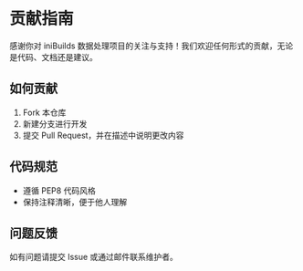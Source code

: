 # 贡献指南

感谢你对 iniBuilds 数据处理项目的关注与支持！我们欢迎任何形式的贡献，无论是代码、文档还是建议。

## 如何贡献
1. Fork 本仓库
2. 新建分支进行开发
3. 提交 Pull Request，并在描述中说明更改内容

## 代码规范
- 遵循 PEP8 代码风格
- 保持注释清晰，便于他人理解

## 问题反馈
如有问题请提交 Issue 或通过邮件联系维护者。 